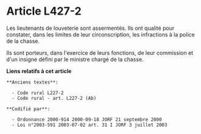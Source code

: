 # Article L427-2

Les lieutenants de louveterie sont assermentés. Ils ont qualité pour constater, dans les limites de leur circonscription, les
infractions à la police de la chasse.

Ils sont porteurs, dans l'exercice de leurs fonctions, de leur commission et d'un insigne défini par le ministre chargé de la
chasse.

**Liens relatifs à cet article**

	**Anciens textes**:

	  - Code rural L227-2
	  - Code rural - art. L227-2 (Ab)

	**Codifié par**:

	  - Ordonnance 2000-914 2000-09-18 JORF 21 septembre 2000
	  - Loi n°2003-591 2003-07-02 art. 31 I JORF 3 juillet 2003
